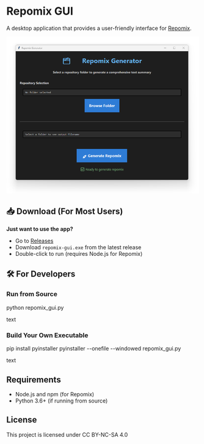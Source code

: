 # Repomix GUI

A desktop application that provides a user-friendly interface for [Repomix](https://github.com/yamadashy/repomix).

![App Screenshot](screenshots/app_preview.png)

## 📥 Download (For Most Users)

**Just want to use the app?** 
- Go to [Releases](https://github.com/yourusername/repomix-gui/releases)
- Download `repomix-gui.exe` from the latest release
- Double-click to run (requires Node.js for Repomix)

## 🛠️ For Developers

### Run from Source
python repomix_gui.py

text

### Build Your Own Executable
pip install pyinstaller
pyinstaller --onefile --windowed repomix_gui.py

text

## Requirements
- Node.js and npm (for Repomix)
- Python 3.6+ (if running from source)

## License
This project is licensed under CC BY-NC-SA 4.0
